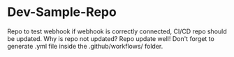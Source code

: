 # Dev-Sample-Repo

Repo to test webhook
if webhook is correctly connected, CI/CD repo should be updated.
Why is repo not updated?
Repo update well!
Don't forget to generate .yml file inside the .github/workflows/ folder.
